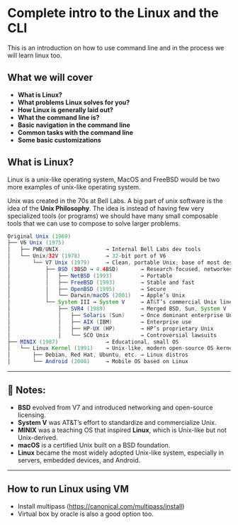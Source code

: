 # Complete intro to the Linux and the CLI

This is an introduction on how to use command line and in the process we will learn linux too.

## What we will cover

- **What is Linux?**
- **What problems Linux solves for you?**
- **How Linux is generally laid out?**
- **What the command line is?**
- **Basic navigation in the command line**
- **Common tasks with the command line**
- **Some basic customizations**

## What is Linux?

Linux is a unix-like operating system, MacOS and FreeBSD would be two more examples of unix-like operating system.

Unix was created in the 70s at Bell Labs. A big part of unix software is the idea of the **Unix Philosophy**. The idea is instead of having few very specialized tools (or programs) we should have many small composable tools that we can use to compose to solve larger problems.

```java
Original Unix (1969)
├── V6 Unix (1975)
│   ├── PWB/UNIX               → Internal Bell Labs dev tools
│   └── Unix/32V (1978)        → 32-bit port of V6
│       └── V7 Unix (1979)     → Clean, portable Unix; base of most descendants
│           ├── BSD (3BSD → 4.4BSD)       → Research-focused, networked Unix
│           │   ├── NetBSD (1993)         → Portable
│           │   ├── FreeBSD (1993)        → Stable and fast
│           │   ├── OpenBSD (1995)        → Secure
│           │   └── Darwin/macOS (2001)   → Apple’s Unix
│           └── System III → System V     → AT&T’s commercial Unix line
│               ├── SVR4 (1989)           → Merged BSD, Sun, System V
│               │   ├── Solaris (Sun)     → Once dominant enterprise Unix
│               │   ├── AIX (IBM)         → Enterprise use
│               │   ├── HP-UX (HP)        → HP’s proprietary Unix
│               │   └── SCO Unix          → Controversial lawsuits
├── MINIX (1987)               → Educational, small OS
│   └── Linux Kernel (1991)    → Unix-like, modern open-source OS kernel
│       ├── Debian, Red Hat, Ubuntu, etc. → Linux distros
│       └── Android (2008)     → Mobile OS based on Linux

```

---

## 📝 Notes:

- **BSD** evolved from V7 and introduced networking and open-source licensing.
- **System V** was AT&T’s effort to standardize and commercialize Unix.
- **MINIX** was a teaching OS that inspired **Linux**, which is Unix-like but not Unix-derived.
- **macOS** is a certified Unix built on a BSD foundation.
- **Linux** became the most widely adopted Unix-like system, especially in servers, embedded devices, and Android.

---

## How to run Linux using VM

- Install multipass (https://canonical.com/multipass/install)
- Virtual box by oracle is also a good option too.
